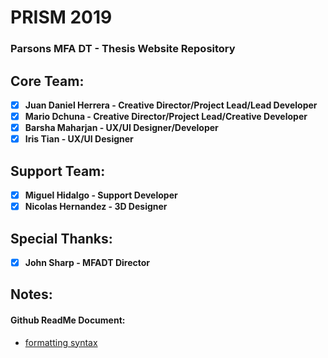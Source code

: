 # PRISM 2019
### Parsons MFA DT - Thesis Website Repository

## Core Team:
- [x] **Juan Daniel Herrera - Creative Director/Project Lead/Lead Developer**
- [x] **Mario Dchuna - Creative Director/Project Lead/Creative Developer**
- [x] **Barsha Maharjan - UX/UI Designer/Developer**
- [x] **Iris Tian - UX/UI Designer**

## Support Team:
- [x] **Miguel Hidalgo - Support Developer**
- [x] **Nicolas Hernandez - 3D Designer**

## Special Thanks:
- [x] **John Sharp - MFADT Director**

## Notes:

#### Github ReadMe Document:
- [formatting syntax](https://help.github.com/en/articles/basic-writing-and-formatting-syntax)


